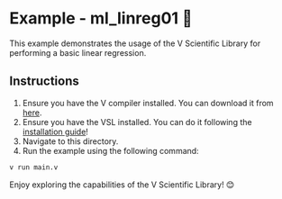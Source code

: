 # Example - ml_linreg01 📘

This example demonstrates the usage of the V Scientific Library for performing a basic linear regression.

## Instructions

1. Ensure you have the V compiler installed. You can download it from [here](https://vlang.io).
2. Ensure you have the VSL installed. You can do it following the [installation guide](https://github.com/vlang/vsl?tab=readme-ov-file#-installation)!
3. Navigate to this directory.
4. Run the example using the following command:

```sh
v run main.v
```

Enjoy exploring the capabilities of the V Scientific Library! 😊
